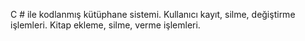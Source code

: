C # ile kodlanmış kütüphane sistemi. 
Kullanıcı kayıt, silme, değiştirme işlemleri.
Kitap ekleme, silme, verme işlemleri.
